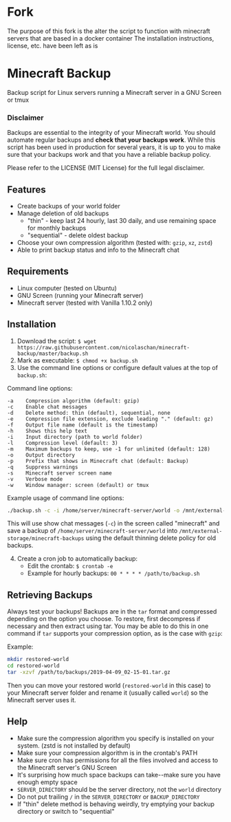 # Fork
The purpose of this fork is the alter the script to function with minecraft servers that are based in a docker container
The installation instructions, license, etc. have been left as is

# Minecraft Backup
Backup script for Linux servers running a Minecraft server in a GNU Screen or tmux

### Disclaimer
Backups are essential to the integrity of your Minecraft world. You should automate regular backups and **check that your backups work**. While this script has been used in production for several years, it is up to you to make sure that your backups work and that you have a reliable backup policy. 

Please refer to the LICENSE (MIT License) for the full legal disclaimer.

## Features
- Create backups of your world folder
- Manage deletion of old backups
  - "thin" - keep last 24 hourly, last 30 daily, and use remaining space for monthly backups
  - "sequential" - delete oldest backup
- Choose your own compression algorithm (tested with: `gzip`, `xz`, `zstd`)
- Able to print backup status and info to the Minecraft chat

## Requirements
- Linux computer (tested on Ubuntu)
- GNU Screen (running your Minecraft server)
- Minecraft server (tested with Vanilla 1.10.2 only)

## Installation
1. Download the script: `$ wget https://raw.githubusercontent.com/nicolaschan/minecraft-backup/master/backup.sh` 
2. Mark as executable: `$ chmod +x backup.sh`
3. Use the command line options or configure default values at the top of `backup.sh`:

Command line options:
```text
-a    Compression algorithm (default: gzip)
-c    Enable chat messages
-d    Delete method: thin (default), sequential, none
-e    Compression file extension, exclude leading "." (default: gz)
-f    Output file name (default is the timestamp)
-h    Shows this help text
-i    Input directory (path to world folder)
-l    Compression level (default: 3)
-m    Maximum backups to keep, use -1 for unlimited (default: 128)
-o    Output directory
-p    Prefix that shows in Minecraft chat (default: Backup)
-q    Suppress warnings
-s    Minecraft server screen name
-v    Verbose mode
-w    Window manager: screen (default) or tmux
```

Example usage of command line options:
```bash
./backup.sh -c -i /home/server/minecraft-server/world -o /mnt/external-storage/minecraft-backups -s minecraft
```
This will use show chat messages (`-c`) in the screen called "minecraft" and save a backup of `/home/server/minecraft-server/world` into `/mnt/external-storage/minecraft-backups` using the default thinning delete policy for old backups.

4. Create a cron job to automatically backup:
    - Edit the crontab: `$ crontab -e`
    - Example for hourly backups: `00 * * * * /path/to/backup.sh`
  
## Retrieving Backups
Always test your backups! Backups are in the `tar` format and compressed depending on the option you choose. To restore, first decompress if necessary and then extract using tar. You may be able to do this in one command if `tar` supports your compression option, as is the case with `gzip`:

Example:
```bash
mkdir restored-world
cd restored-world
tar -xzvf /path/to/backups/2019-04-09_02-15-01.tar.gz
```

Then you can move your restored world (`restored-world` in this case) to your Minecraft server folder and rename it (usually called `world`) so the Minecraft server uses it.

## Help
- Make sure the compression algorithm you specify is installed on your system. (zstd is not installed by default)
- Make sure your compression algorithm is in the crontab's PATH
- Make sure cron has permissions for all the files involved and access to the Minecraft server's GNU Screen
- It's surprising how much space backups can take--make sure you have enough empty space
- `SERVER_DIRECTORY` should be the server directory, not the `world` directory
- Do not put trailing `/` in the `SERVER_DIRECTORY` or `BACKUP_DIRECTORY`
- If "thin" delete method is behaving weirdly, try emptying your backup directory or switch to "sequential"
